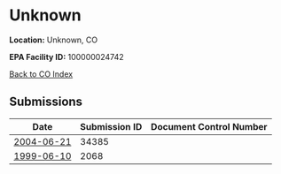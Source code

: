 # Unknown

**Location:** Unknown, CO

**EPA Facility ID:** 100000024742

[Back to CO Index](../../index.md)

## Submissions

| Date | Submission ID | Document Control Number |
|------|--------------|-------------------------|
| [2004-06-21](submissions/34385.md) | 34385 |  |
| [1999-06-10](submissions/2068.md) | 2068 |  |
